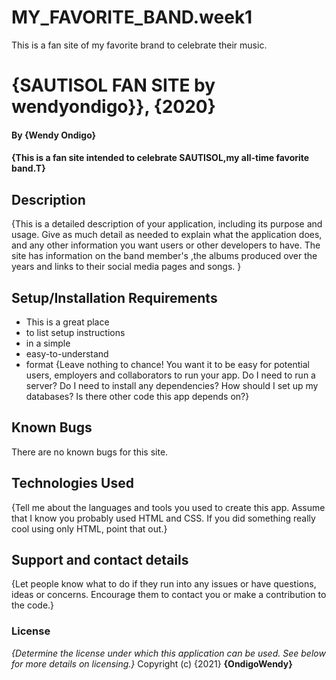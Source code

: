 # MY_FAVORITE_BAND.week1
This is a fan site of my favorite brand to celebrate their music.

# {SAUTISOL FAN SITE by wendyondigo}}, {2020}
#### By **{Wendy Ondigo}**
#### {This is a fan site intended to celebrate SAUTISOL,my all-time favorite band.T}
## Description
{This is a detailed description of your application, including its purpose and usage.  Give as much detail as needed to explain what the application does, and any other information you want users or other developers to have. 
The site has information on the band member's ,the albums produced over the years and links to their social media pages and songs.
}

## Setup/Installation Requirements
* This is a great place
* to list setup instructions
* in a simple
* easy-to-understand
* format
{Leave nothing to chance! You want it to be easy for potential users, employers and collaborators to run your app. Do I need to run a server? Do I need to install any dependencies? How should I set up my databases? Is there other code this app depends on?}
## Known Bugs
There are no known bugs for this site.
## Technologies Used
{Tell me about the languages and tools you used to create this app. Assume that I know you probably used HTML and CSS. If you did something really cool using only HTML, point that out.}
## Support and contact details
{Let people know what to do if they run into any issues or have questions, ideas or concerns.  Encourage them to contact you or make a contribution to the code.}
### License
*{Determine the license under which this application can be used.  See below for more details on licensing.}*
Copyright (c) {2021} **{OndigoWendy}**
  

